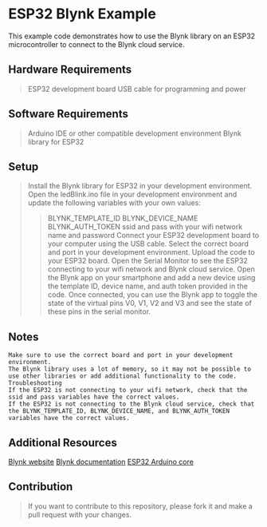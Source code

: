 # ESP32 Blynk Example
This example code demonstrates how to use the Blynk library on an ESP32 microcontroller to connect to the Blynk cloud service.

## Hardware Requirements
> ESP32 development board
> USB cable for programming and power
## Software Requirements
> Arduino IDE or other compatible development environment
> Blynk library for ESP32
## Setup
> Install the Blynk library for ESP32 in your development environment.
> Open the ledBlink.ino file in your development environment and update the following variables with your own values:
>> BLYNK_TEMPLATE_ID
>> BLYNK_DEVICE_NAME
>> BLYNK_AUTH_TOKEN
>> ssid and pass with your wifi network name and password
> Connect your ESP32 development board to your computer using the USB cable.
> Select the correct board and port in your development environment.
> Upload the code to your ESP32 board.
> Open the Serial Monitor to see the ESP32 connecting to your wifi network and Blynk cloud service.
> Open the Blynk app on your smartphone and add a new device using the template ID, device name, and auth token provided in the code.
> Once connected, you can use the Blynk app to toggle the state of the virtual pins V0, V1, V2 and V3 and see the state of these pins in the serial monitor.
## Notes
```
Make sure to use the correct board and port in your development environment.
The Blynk library uses a lot of memory, so it may not be possible to use other libraries or add additional functionality to the code.
Troubleshooting
If the ESP32 is not connecting to your wifi network, check that the ssid and pass variables have the correct values.
If the ESP32 is not connecting to the Blynk cloud service, check that the BLYNK_TEMPLATE_ID, BLYNK_DEVICE_NAME, and BLYNK_AUTH_TOKEN variables have the correct values.
```
## Additional Resources
[Blynk website](https://blynk.io/)
[Blynk documentation](https://docs.blynk.io/en/)
[ESP32 Arduino core](https://github.com/espressif/arduino-esp32)
## Contribution
> If you want to contribute to this repository, please fork it and make a pull request with your changes.
